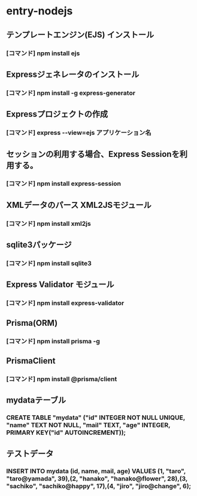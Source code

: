 # entry-nodejs

## テンプレートエンジン(EJS) インストール
### [コマンド] npm install ejs

## Expressジェネレータのインストール
### [コマンド] npm install -g express-generator

## Expressプロジェクトの作成
### [コマンド] express --view=ejs アプリケーション名

## セッションの利用する場合、Express Sessionを利用する。
### [コマンド] npm install express-session

## XMLデータのパース XML2JSモジュール
### [コマンド] npm install xml2js

## sqlite3パッケージ
### [コマンド] npm install sqlite3

## Express Validator モジュール
### [コマンド] npm install express-validator

## Prisma(ORM)
### [コマンド] npm install prisma -g
## PrismaClient
### [コマンド] npm install @prisma/client

## mydataテーブル
### CREATE TABLE "mydata" ("id" INTEGER NOT NULL UNIQUE, "name" TEXT NOT NULL, "mail" TEXT, "age" INTEGER, PRIMARY KEY("id" AUTOINCREMENT));

## テストデータ
### INSERT INTO mydata (id, name, mail, age) VALUES (1, "taro", "taro@yamada", 39),(2, "hanako", "hanako@flower", 28),(3, "sachiko", "sachiko@happy", 17),(4, "jiro", "jiro@change", 6);
